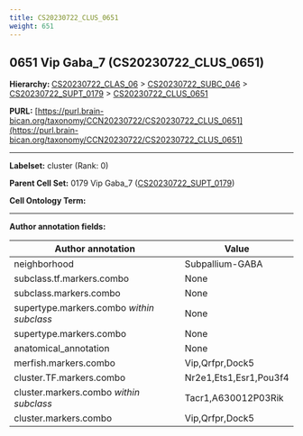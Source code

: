 ```yaml
---
title: CS20230722_CLUS_0651
weight: 651
---
```

## 0651 Vip Gaba_7 (CS20230722_CLUS_0651)
<b>Hierarchy: </b>
[CS20230722_CLAS_06](../CS20230722_CLAS_06) >
[CS20230722_SUBC_046](../CS20230722_SUBC_046) >
[CS20230722_SUPT_0179](../CS20230722_SUPT_0179) >
[CS20230722_CLUS_0651](../CS20230722_CLUS_0651)

**PURL:** [https://purl.brain-bican.org/taxonomy/CCN20230722/CS20230722_CLUS_0651](https://purl.brain-bican.org/taxonomy/CCN20230722/CS20230722_CLUS_0651)

---


**Labelset:** cluster (Rank: 0)

**Parent Cell Set:** 0179 Vip Gaba_7 ([CS20230722_SUPT_0179](../CS20230722_SUPT_0179))



**Cell Ontology Term:** 

[MARKER GENES.]: #


---

[TRANSFERRED ANNOTATIONS.]: #


[AUTHOR ANNOTATION FIELDS.]: #


**Author annotation fields:**

| Author annotation | Value |
|-------------------|-------|
|neighborhood|Subpallium-GABA|
|subclass.tf.markers.combo|None|
|subclass.markers.combo|None|
|supertype.markers.combo _within subclass_|None|
|supertype.markers.combo|None|
|anatomical_annotation|None|
|merfish.markers.combo|Vip,Qrfpr,Dock5|
|cluster.TF.markers.combo|Nr2e1,Ets1,Esr1,Pou3f4|
|cluster.markers.combo _within subclass_|Tacr1,A630012P03Rik|
|cluster.markers.combo|Vip,Qrfpr,Dock5|

